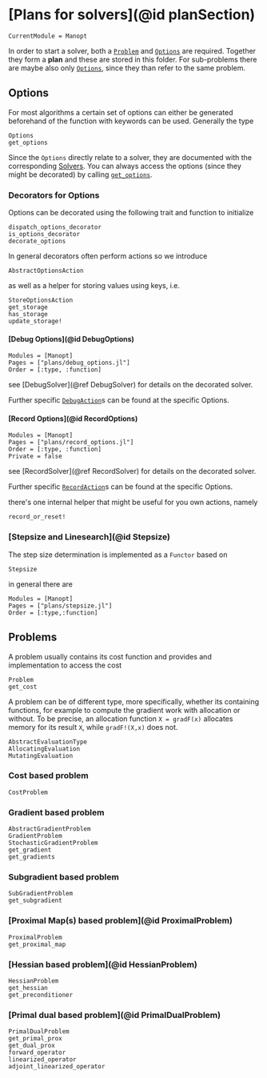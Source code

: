 # [Plans for solvers](@id planSection)

```@meta
CurrentModule = Manopt
```

In order to start a solver, both a [`Problem`](@ref) and [`Options`](@ref) are required.
Together they form a __plan__ and these are stored in this folder. For
sub-problems there are maybe also only [`Options`](@ref), since they than refer to the
same problem.

## Options

For most algorithms a certain set of options can either be
generated beforehand of the function with keywords can be used.
Generally the type

```@docs
Options
get_options
```

Since the `Options` directly relate to a solver, they are documented with the
corresponding [Solvers](@ref).
You can always access the options (since they
might be decorated) by calling [`get_options`](@ref).

### Decorators for Options

Options can be decorated using the following trait and function to initialize

```@docs
dispatch_options_decorator
is_options_decorator
decorate_options
```

In general decorators often perform actions so we introduce

```@docs
AbstractOptionsAction
```

as well as a helper for storing values using keys, i.e.

```@docs
StoreOptionsAction
get_storage
has_storage
update_storage!
```

#### [Debug Options](@id DebugOptions)

```@autodocs
Modules = [Manopt]
Pages = ["plans/debug_options.jl"]
Order = [:type, :function]
```

see [DebugSolver](@ref DebugSolver) for details on the decorated solver.

Further specific [`DebugAction`](@ref)s can be found at the specific Options.

#### [Record Options](@id RecordOptions)

```@autodocs
Modules = [Manopt]
Pages = ["plans/record_options.jl"]
Order = [:type, :function]
Private = false
```

see [RecordSolver](@ref RecordSolver) for details on the decorated solver.

Further specific [`RecordAction`](@ref)s can be found at the specific Options.

there's one internal helper that might be useful for you own actions, namely

```@docs
record_or_reset!
```

### [Stepsize and Linesearch](@id Stepsize)

The step size determination is implemented as a `Functor` based on

```@docs
Stepsize
```

in general there are

```@autodocs
Modules = [Manopt]
Pages = ["plans/stepsize.jl"]
Order = [:type,:function]
```

## Problems

A problem usually contains its cost function and provides and
implementation to access the cost

```@docs
Problem
get_cost
```

A problem can be of different type, more specifically, whether its containing functions,
for example to compute the gradient work with allocation or without. To be precise, an
allocation function `X = gradF(x)` allocates memory for its result `X`, while `gradF!(X,x)` does not.

```@docs
AbstractEvaluationType
AllocatingEvaluation
MutatingEvaluation
```

### Cost based problem

```@docs
CostProblem
```

### Gradient based problem

```@docs
AbstractGradientProblem
GradientProblem
StochasticGradientProblem
get_gradient
get_gradients
```

### Subgradient based problem

```@docs
SubGradientProblem
get_subgradient
```

### [Proximal Map(s) based problem](@id ProximalProblem)

```@docs
ProximalProblem
get_proximal_map
```

### [Hessian based problem](@id HessianProblem)

```@docs
HessianProblem
get_hessian
get_preconditioner
```

### [Primal dual based problem](@id PrimalDualProblem)

```@docs
PrimalDualProblem
get_primal_prox
get_dual_prox
forward_operator
linearized_operator
adjoint_linearized_operator
```
